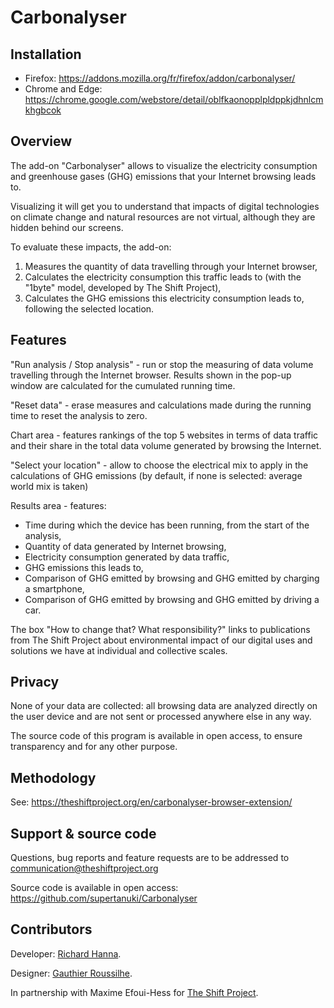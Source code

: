 # Carbonalyser

## Installation

* Firefox: https://addons.mozilla.org/fr/firefox/addon/carbonalyser/
* Chrome and Edge: https://chrome.google.com/webstore/detail/oblfkaonopplpldppkjdhnlcmkhgbcok

## Overview

The add-on "Carbonalyser" allows to visualize the electricity consumption and greenhouse gases (GHG) emissions that your Internet browsing leads to.

Visualizing it will get you to understand that impacts of digital technologies on climate change and natural resources are not virtual, although they are hidden behind our screens.

To evaluate these impacts, the add-on:

1. Measures the quantity of data travelling through your Internet browser,
2. Calculates the electricity consumption this traffic leads to (with the "1byte" model, developed by The Shift Project),
3. Calculates the GHG emissions this electricity consumption leads to, following the selected location.

## Features

"Run analysis / Stop analysis" - run or stop the measuring of data volume travelling through the Internet browser. Results shown in the pop-up window are calculated for the cumulated running time.

"Reset data" - erase measures and calculations made during the running time to reset the analysis to zero.

Chart area - features rankings of the top 5 websites in terms of data traffic and their share in the total data volume generated by browsing the Internet.

"Select your location" - allow to choose the electrical mix to apply in the calculations of GHG emissions (by default, if none is selected: average world mix is taken)

Results area - features:

* Time during which the device has been running, from the start of the analysis,
* Quantity of data generated by Internet browsing,
* Electricity consumption generated by data traffic,
* GHG emissions this leads to,
* Comparison of GHG emitted by browsing and GHG emitted by charging a smartphone,
* Comparison of GHG emitted by browsing and GHG emitted by driving a car.

The box "How to change that? What responsibility?" links to publications from The Shift Project about environmental impact of our digital uses and solutions we have at individual and collective scales.

## Privacy

None of your data are collected: all browsing data are analyzed directly on the user device and are not sent or processed anywhere else in any way.

The source code of this program is available in open access, to ensure transparency and for any other purpose. 

## Methodology

See: https://theshiftproject.org/en/carbonalyser-browser-extension/

## Support & source code

Questions, bug reports and feature requests are to be addressed to communication@theshiftproject.org

Source code is available in open access: https://github.com/supertanuki/Carbonalyser
 
## Contributors

Developer: [Richard Hanna](https://twitter.com/richardhanna).

Designer: [Gauthier Roussilhe](http://gauthierroussilhe.com).

In partnership with Maxime Efoui-Hess for [The Shift Project](https://theshiftproject.org/en/home/).
